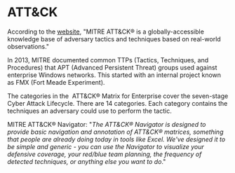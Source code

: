# ATT&CK

According to the [website](https://attack.mitre.org/), "MITRE ATT&CK® is a globally-accessible knowledge base of adversary tactics and techniques based on real-world observations."

In 2013, MITRE documented common TTPs (Tactics, Techniques, and Procedures) that APT (Advanced Persistent Threat) groups used against enterprise Windows networks. This started with an internal project known as FMX (Fort Meade Experiment).

The categories in the  ATT&CK® Matrix for Enterprise cover the seven-stage Cyber Attack Lifecycle. There are 14 categories. Each category contains the techniques an adversary could use to perform the tactic.

MITRE ATT&CK® Navigator: "_The ATT&CK® Navigator is designed to provide basic navigation and annotation of ATT&CK® matrices, something that people are already doing today in tools like Excel. We've designed it to be simple and generic - you can use the Navigator to visualize your defensive coverage, your red/blue team planning, the frequency of detected techniques, or anything else you want to do_."